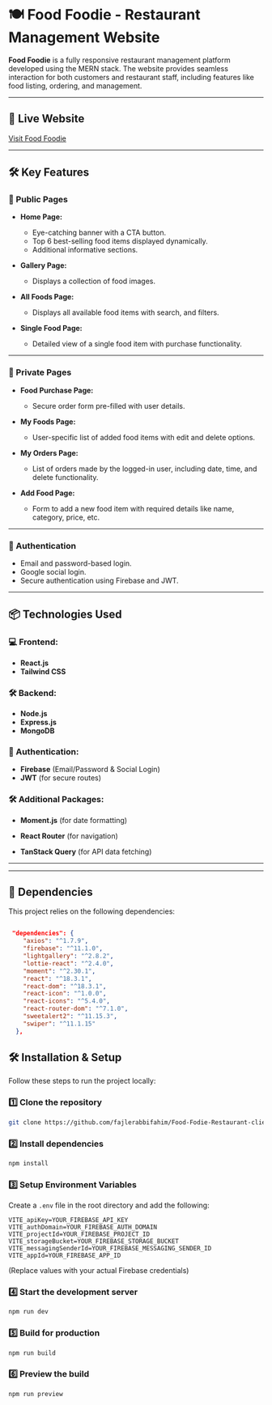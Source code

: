 # 🍽️ Food Foodie - Restaurant Management Website

**Food Foodie** is a fully responsive restaurant management platform developed using the MERN stack. The website provides seamless interaction for both customers and restaurant staff, including features like food listing, ordering, and management.

---

## 🌟 Live Website

[Visit Food Foodie](https://food-foodie-abf51.web.app/)

---

## 🛠️ Key Features

### 🚀 Public Pages

- **Home Page:**

  - Eye-catching banner with a CTA button.
  - Top 6 best-selling food items displayed dynamically.
  - Additional informative sections.

- **Gallery Page:**

  - Displays a collection of food images.

- **All Foods Page:**

  - Displays all available food items with search, and filters.

- **Single Food Page:**
  - Detailed view of a single food item with purchase functionality.

---

### 🔐 Private Pages

- **Food Purchase Page:**

  - Secure order form pre-filled with user details.

- **My Foods Page:**

  - User-specific list of added food items with edit and delete options.

- **My Orders Page:**

  - List of orders made by the logged-in user, including date, time, and delete functionality.

- **Add Food Page:**
  - Form to add a new food item with required details like name, category, price, etc.

---

### 🔑 Authentication

- Email and password-based login.
- Google social login.
- Secure authentication using Firebase and JWT.

---

## 📦 Technologies Used

### 💻 Frontend:

- **React.js**
- **Tailwind CSS**

### 🛠️ Backend:

- **Node.js**
- **Express.js**
- **MongoDB**

### 🔑 Authentication:

- **Firebase** (Email/Password & Social Login)
- **JWT** (for secure routes)

### 🛠️ Additional Packages:

- **Moment.js** (for date formatting)
- **React Router** (for navigation)

- **TanStack Query** (for API data fetching)

---

---

## 🚀 Dependencies

This project relies on the following dependencies:

```json

 "dependencies": {
    "axios": "^1.7.9",
    "firebase": "^11.1.0",
    "lightgallery": "^2.8.2",
    "lottie-react": "^2.4.0",
    "moment": "^2.30.1",
    "react": "^18.3.1",
    "react-dom": "^18.3.1",
    "react-icon": "^1.0.0",
    "react-icons": "^5.4.0",
    "react-router-dom": "^7.1.0",
    "sweetalert2": "^11.15.3",
    "swiper": "^11.1.15"
  },

```

## 🛠️ Installation & Setup

Follow these steps to run the project locally:

### 1️⃣ Clone the repository

```bash
git clone https://github.com/fajlerabbifahim/Food-Fodie-Restaurant-client.git

```

### 2️⃣ Install dependencies

```bash
npm install
```

### 3️⃣ Setup Environment Variables

Create a `.env` file in the root directory and add the following:

```plaintext
VITE_apiKey=YOUR_FIREBASE_API_KEY
VITE_authDomain=YOUR_FIREBASE_AUTH_DOMAIN
VITE_projectId=YOUR_FIREBASE_PROJECT_ID
VITE_storageBucket=YOUR_FIREBASE_STORAGE_BUCKET
VITE_messagingSenderId=YOUR_FIREBASE_MESSAGING_SENDER_ID
VITE_appId=YOUR_FIREBASE_APP_ID
```

(Replace values with your actual Firebase credentials)

### 4️⃣ Start the development server

```bash
npm run dev
```

### 5️⃣ Build for production

```bash
npm run build
```

### 6️⃣ Preview the build

```bash
npm run preview
```
